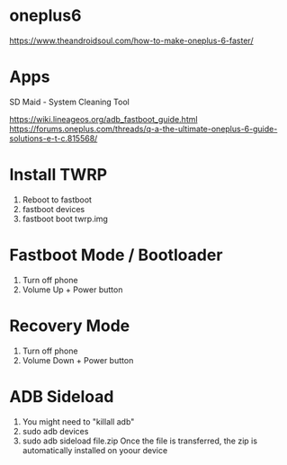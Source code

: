 # oneplus6
https://www.theandroidsoul.com/how-to-make-oneplus-6-faster/

# Apps
SD Maid - System Cleaning Tool





https://wiki.lineageos.org/adb_fastboot_guide.html
https://forums.oneplus.com/threads/q-a-the-ultimate-oneplus-6-guide-solutions-e-t-c.815568/

# Install TWRP
1. Reboot to fastboot
2. fastboot devices
3. fastboot boot twrp.img


# Fastboot Mode / Bootloader
1. Turn off phone
2. Volume Up + Power button


# Recovery Mode
1. Turn off phone
2. Volume Down + Power button

# ADB Sideload
1. You might need to "killall adb"
2. sudo adb devices
3. sudo adb sideload file.zip
Once the file is transferred, the zip is automatically installed on yoour device

